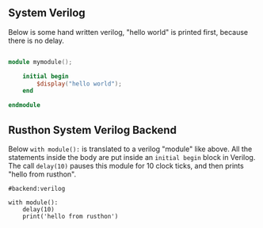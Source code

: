 System Verilog
--------------
Below is some hand written verilog, "hello world" is printed first, because there is no delay.

```verilog

module mymodule();

	initial begin
		$display("hello world");
	end

endmodule

```

Rusthon System Verilog Backend
---------------------------
Below `with module():` is translated to a verilog "module" like above.
All the statements inside the body are put inside an `initial begin` block in Verilog.
The call `delay(10)` pauses this module for 10 clock ticks, and then prints "hello from rusthon".

```rusthon
#backend:verilog

with module():
	delay(10)
	print('hello from rusthon')

```